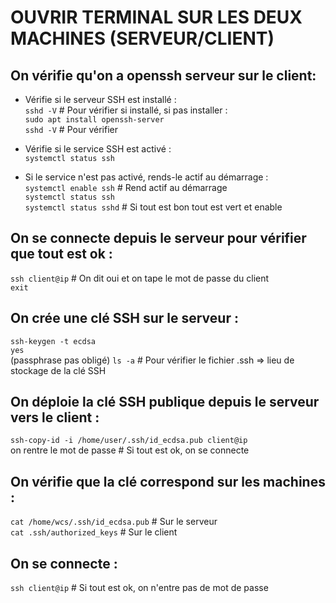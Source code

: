 # OUVRIR TERMINAL SUR LES DEUX MACHINES (SERVEUR/CLIENT)

## On vérifie qu'on a openssh serveur sur le client:
- Vérifie si le serveur SSH est installé :<br>
  `sshd -V`  # Pour vérifier si installé, si pas installer :<br>
  `sudo apt install openssh-server`<br>
  `sshd -V`  # Pour vérifier

- Vérifie si le service SSH est activé :<br>
  `systemctl status ssh`

- Si le service n'est pas activé, rends-le actif au démarrage :<br>
  `systemctl enable ssh`  # Rend actif au démarrage<br>
  `systemctl status ssh`<br>
  `systemctl status sshd`  # Si tout est bon tout est vert et enable

## On se connecte depuis le serveur pour vérifier que tout est ok :
  `ssh client@ip`  # On dit oui et on tape le mot de passe du client<br>
  `exit`

## On crée une clé SSH sur le serveur :
  `ssh-keygen -t ecdsa`<br>
  `yes`<br>
  (passphrase pas obligé) 
  `ls -a`  # Pour vérifier le fichier .ssh => lieu de stockage de la clé SSH

## On déploie la clé SSH publique depuis le serveur vers le client :
  `ssh-copy-id -i /home/user/.ssh/id_ecdsa.pub client@ip`<br>
  on rentre le mot de passe  # Si tout est ok, on se connecte

## On vérifie que la clé correspond sur les machines :
  `cat /home/wcs/.ssh/id_ecdsa.pub`  # Sur le serveur<br>
  `cat .ssh/authorized_keys`  # Sur le client

## On se connecte :
  `ssh client@ip`  # Si tout est ok, on n'entre pas de mot de passe

